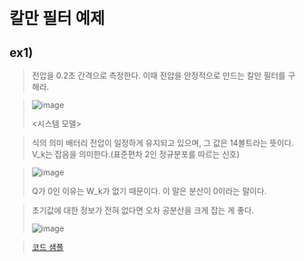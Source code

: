 # 칼만 필터 예제

## ex1)

>전압을 0.2초 간격으로 측정한다. 이때 전압을 안정적으로 만드는 칼만 필터를 구해라.

> ![image](https://user-images.githubusercontent.com/65435447/165508030-fdfd41d0-3c72-4257-ba8d-6b94d6cdacf0.png)
> 
> <시스템 모델>

> 식의 의미 배터리 전압이 일정하게 유지되고 있으며, 그 값은 14볼트라는 뜻이다. V_k는 잡음을 의미한다.(표준편차 2인 정규분포를 따르는 신호)

> ![image](https://user-images.githubusercontent.com/65435447/165509443-bff55886-ee49-4d95-98f3-0d13f5df0fb3.png)
> 
> Q가 0인 이유는 W_k가 없기 때문이다. 이 말은 분산이 0이라는 말이다.

> 초기값에 대한 정보가 전혀 없다면 오차 공분산을 크게 잡는 게 좋다.
> 
> ![image](https://user-images.githubusercontent.com/65435447/165509740-35ed3de5-3caf-4b42-badc-e7a2d0bc7714.png)

>[코드 샘플](Kalman_filter_ex1.py)
